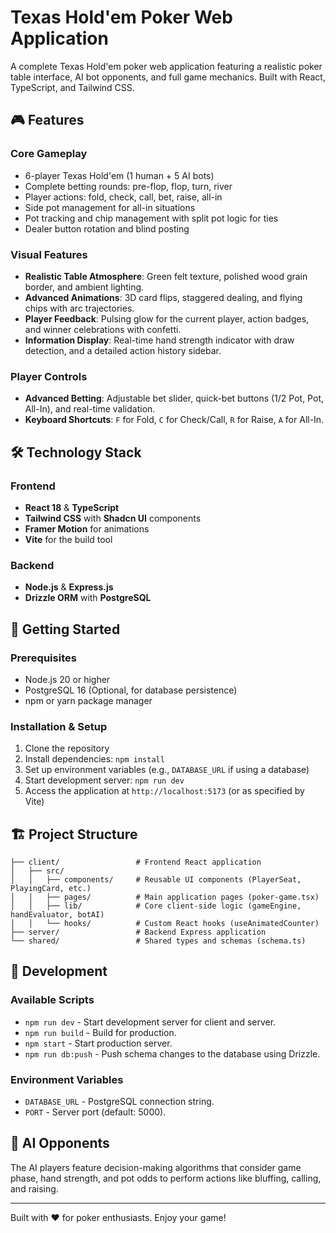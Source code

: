 
# Texas Hold'em Poker Web Application

A complete Texas Hold'em poker web application featuring a realistic poker table interface, AI bot opponents, and full game mechanics. Built with React, TypeScript, and Tailwind CSS.

## 🎮 Features

### Core Gameplay
- 6-player Texas Hold'em (1 human + 5 AI bots)
- Complete betting rounds: pre-flop, flop, turn, river
- Player actions: fold, check, call, bet, raise, all-in
- Side pot management for all-in situations
- Pot tracking and chip management with split pot logic for ties
- Dealer button rotation and blind posting

### Visual Features
- **Realistic Table Atmosphere**: Green felt texture, polished wood grain border, and ambient lighting.
- **Advanced Animations**: 3D card flips, staggered dealing, and flying chips with arc trajectories.
- **Player Feedback**: Pulsing glow for the current player, action badges, and winner celebrations with confetti.
- **Information Display**: Real-time hand strength indicator with draw detection, and a detailed action history sidebar.

### Player Controls
- **Advanced Betting**: Adjustable bet slider, quick-bet buttons (1/2 Pot, Pot, All-In), and real-time validation.
- **Keyboard Shortcuts**: `F` for Fold, `C` for Check/Call, `R` for Raise, `A` for All-In.

## 🛠 Technology Stack

### Frontend
- **React 18** & **TypeScript**
- **Tailwind CSS** with **Shadcn UI** components
- **Framer Motion** for animations
- **Vite** for the build tool

### Backend
- **Node.js** & **Express.js**
- **Drizzle ORM** with **PostgreSQL**

## 🚀 Getting Started

### Prerequisites
- Node.js 20 or higher
- PostgreSQL 16 (Optional, for database persistence)
- npm or yarn package manager

### Installation & Setup
1. Clone the repository
2. Install dependencies: `npm install`
3. Set up environment variables (e.g., `DATABASE_URL` if using a database)
4. Start development server: `npm run dev`
5. Access the application at `http://localhost:5173` (or as specified by Vite)

## 🏗 Project Structure

```
├── client/                 # Frontend React application
│   ├── src/
│   │   ├── components/     # Reusable UI components (PlayerSeat, PlayingCard, etc.)
│   │   ├── pages/          # Main application pages (poker-game.tsx)
│   │   ├── lib/            # Core client-side logic (gameEngine, handEvaluator, botAI)
│   │   └── hooks/          # Custom React hooks (useAnimatedCounter)
├── server/                 # Backend Express application
└── shared/                 # Shared types and schemas (schema.ts)
```

## 🔧 Development

### Available Scripts
- `npm run dev` - Start development server for client and server.
- `npm run build` - Build for production.
- `npm start` - Start production server.
- `npm run db:push` - Push schema changes to the database using Drizzle.

### Environment Variables
- `DATABASE_URL` - PostgreSQL connection string.
- `PORT` - Server port (default: 5000).

## 🤖 AI Opponents

The AI players feature decision-making algorithms that consider game phase, hand strength, and pot odds to perform actions like bluffing, calling, and raising.

---

Built with ❤️ for poker enthusiasts. Enjoy your game!
